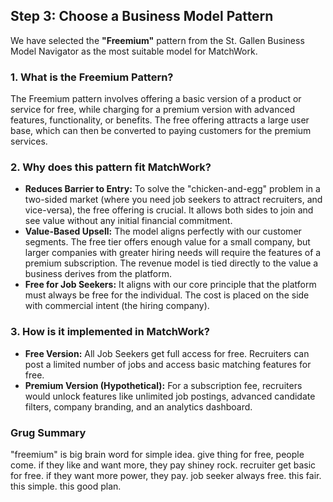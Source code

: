 ## Step 3: Choose a Business Model Pattern

We have selected the **"Freemium"** pattern from the St. Gallen Business Model Navigator as the most suitable model for MatchWork.

### 1. What is the Freemium Pattern?

The Freemium pattern involves offering a basic version of a product or service for free, while charging for a premium version with advanced features, functionality, or benefits. The free offering attracts a large user base, which can then be converted to paying customers for the premium services.

### 2. Why does this pattern fit MatchWork?

- **Reduces Barrier to Entry:** To solve the "chicken-and-egg" problem in a two-sided market (where you need job seekers to attract recruiters, and vice-versa), the free offering is crucial. It allows both sides to join and see value without any initial financial commitment.
- **Value-Based Upsell:** The model aligns perfectly with our customer segments. The free tier offers enough value for a small company, but larger companies with greater hiring needs will require the features of a premium subscription. The revenue model is tied directly to the value a business derives from the platform.
- **Free for Job Seekers:** It aligns with our core principle that the platform must always be free for the individual. The cost is placed on the side with commercial intent (the hiring company).

### 3. How is it implemented in MatchWork?

- **Free Version:** All Job Seekers get full access for free. Recruiters can post a limited number of jobs and access basic matching features for free.
- **Premium Version (Hypothetical):** For a subscription fee, recruiters would unlock features like unlimited job postings, advanced candidate filters, company branding, and an analytics dashboard.

### Grug Summary

"freemium" is big brain word for simple idea. give thing for free, people come. if they like and want more, they pay shiney rock. recruiter get basic for free. if they want more power, they pay. job seeker always free. this fair. this simple. this good plan.
